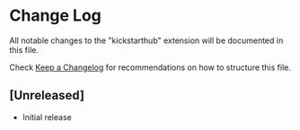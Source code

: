 # Change Log

All notable changes to the "kickstarthub" extension will be documented in this file.

Check [Keep a Changelog](http://keepachangelog.com/) for recommendations on how to structure this file.

## [Unreleased]

- Initial release